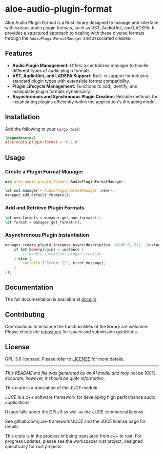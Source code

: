 # aloe-audio-plugin-format

Aloe Audio Plugin Format is a Rust library designed to manage and interface with various audio plugin formats, such as VST, AudioUnit, and LADSPA. It provides a structured approach to dealing with these diverse formats through the `AudioPluginFormatManager` and associated classes.

## Features
- **Audio Plugin Management:** Offers a centralized manager to handle different types of audio plugin formats.
- **VST, AudioUnit, and LADSPA Support:** Built-in support for industry-standard plugin types with extensible format compatibility.
- **Plugin Lifecycle Management:** Functions to add, identify, and manipulate plugin formats dynamically.
- **Asynchronous and Synchronous Plugin Creation:** Reliable methods for instantiating plugins efficiently within the application's threading model.

## Installation
Add the following to your `Cargo.toml`:

```toml
[dependencies]
aloe-audio-plugin-format = "0.1.0"
```

## Usage

### Create a Plugin Format Manager

```rust
use aloe_audio_plugin_format::AudioPluginFormatManager;

let mut manager = AudioPluginFormatManager::new();
manager.add_default_formats();
```

### Add and Retrieve Plugin Formats

```rust
let num_formats = manager.get_num_formats();
let format = manager.get_format(0);
```

### Asynchronous Plugin Instantiation

```rust
manager.create_plugin_instance_async(description, 44100.0, 512, |instance, error_message| {
    if let Some(plugin) = instance {
        // Handle successful plugin creation
    } else {
        eprintln!("Error: {}", error_message);
    }
});
```

## Documentation
The full documentation is available at [docs.rs](https://docs.rs/aloe-audio-plugin-format).

## Contributing
Contributions to enhance the functionalities of the library are welcome. Please check the [repository](https://github.com/klebs6/aloe-rs) for issues and submission guidelines.

## License
GPL-3.0 licensed. Please refer to [LICENSE](https://github.com/klebs6/aloe-rs/blob/main/LICENSE) for more details.

---

*This README.md file was generated by an AI model and may not be 100% accurate; however, it should be quite informative.*

This crate is a translation of the JUCE module.

JUCE is a c++ software framework for developing high performance audio applications.

Usage falls under the GPLv3 as well as the JUCE commercial license.

See github.com/juce-framework/JUCE and the JUCE license page for details.

This crate is in the process of being translated from c++ to rust. For progress updates, please see the workspacer rust project. designed specifically for rust projects.

